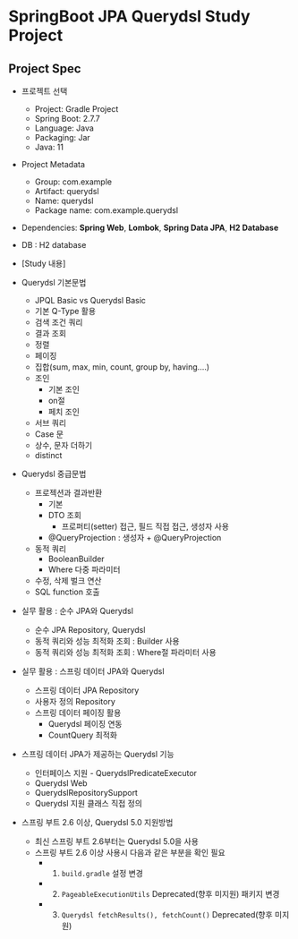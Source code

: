 # SpringBoot JPA Querydsl Study Project

## Project Spec
- 프로젝트 선택
    - Project: Gradle Project
    - Spring Boot: 2.7.7
    - Language: Java
    - Packaging: Jar
    - Java: 11
- Project Metadata
    - Group: com.example
    - Artifact: querydsl
    - Name: querydsl
    - Package name: com.example.querydsl
- Dependencies: **Spring Web**, **Lombok**, **Spring Data JPA**, **H2 Database**
- DB : H2 database

- [Study 내용] 

- Querydsl 기본문법
  - JPQL Basic vs Querydsl Basic
  - 기본 Q-Type 활용
  - 검색 조건 쿼리
  - 결과 조회
  - 정렬
  - 페이징
  - 집합(sum, max, min, count, group by, having....)
  - 조인
    - 기본 조인
    - on절
    - 페치 조인
  - 서브 쿼리
  - Case 문
  - 상수, 문자 더하기
  - distinct

- Querydsl 중급문법
  - 프로젝션과 결과반환 
    - 기본
    - DTO 조회
      - 프로퍼티(setter) 접근, 필드 직접 접근, 생성자 사용
    - @QueryProjection : 생성자 + @QueryProjection
  - 동적 쿼리
    - BooleanBuilder
    - Where 다중 파라미터
  - 수정, 삭제 벌크 연산
  - SQL function 호출

- 실무 활용 : 순수 JPA와 Querydsl
  - 순수 JPA Repository, Querydsl
  - 동적 쿼리와 성능 최적화 조회 : Builder 사용 
  - 동적 쿼리와 성능 최적화 조회 : Where절 파라미터 사용

- 실무 활용 : 스프링 데이터 JPA와 Querydsl
  - 스프링 데이터 JPA Repository
  - 사용자 정의 Repository
  - 스프링 데이터 페이징 활용
    - Querydsl 페이징 연동
    - CountQuery 최적화

- 스프링 데이터 JPA가 제공하는 Querydsl 기능
  - 인터페이스 지원 - QuerydslPredicateExecutor
  - Querydsl Web
  - QuerydslRepositorySupport
  - Querydsl 지원 클래스 직접 정의

- 스프링 부트 2.6 이상, Querydsl 5.0 지원방법
  - 최신 스프링 부트 2.6부터는 Querydsl 5.0을 사용
  - 스프링 부트 2.6 이상 사용시 다음과 같은 부분을 확인 필요
    - 1. `build.gradle` 설정 변경
    - 2. `PageableExecutionUtils` Deprecated(향후 미지원) 패키지 변경
    - 3. `Querydsl fetchResults(), fetchCount()` Deprecated(향후 미지원)
